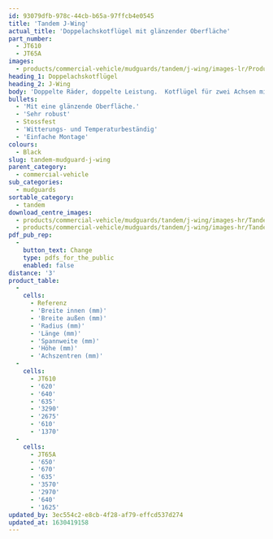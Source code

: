 ```yaml
---
id: 93079dfb-978c-44cb-b65a-97ffcb4e0545
title: 'Tandem J-Wing'
actual_title: 'Doppelachskotflügel mit glänzender Oberfläche'
part_number:
  - JT610
  - JT65A
images:
  - products/commercial-vehicle/mudguards/tandem/j-wing/images-lr/Product_Image_776x776_(518x518_focus_area)-JT610_01.jpg
heading_1: Doppelachskotflügel
heading_2: J-Wing
body: 'Doppelte Räder, doppelte Leistung.  Kotflügel für zwei Achsen mit eine glänzende Oberfläche.'
bullets:
  - 'Mit eine glänzende Oberfläche.'
  - 'Sehr robust'
  - Stossfest
  - 'Witterungs- und Temperaturbeständig'
  - 'Einfache Montage'
colours:
  - Black
slug: tandem-mudguard-j-wing
parent_category:
  - commercial-vehicle
sub_categories:
  - mudguards
sortable_category:
  - tandem
download_centre_images:
  - products/commercial-vehicle/mudguards/tandem/j-wing/images-hr/Tandem-J-Wing_01.jpg
  - products/commercial-vehicle/mudguards/tandem/j-wing/images-hr/Tandem-J-Wing_02.jpg
pdf_pub_rep:
  -
    button_text: Change
    type: pdfs_for_the_public
    enabled: false
distance: '3'
product_table:
  -
    cells:
      - Referenz
      - 'Breite innen (mm)'
      - 'Breite außen (mm)'
      - 'Radius (mm)'
      - 'Länge (mm)'
      - 'Spannweite (mm)'
      - 'Höhe (mm)'
      - 'Achszentren (mm)'
  -
    cells:
      - JT610
      - '620'
      - '640'
      - '635'
      - '3290'
      - '2675'
      - '610'
      - '1370'
  -
    cells:
      - JT65A
      - '650'
      - '670'
      - '635'
      - '3570'
      - '2970'
      - '640'
      - '1625'
updated_by: 3ec554c2-e8cb-4f28-af79-effcd537d274
updated_at: 1630419158
---
```

